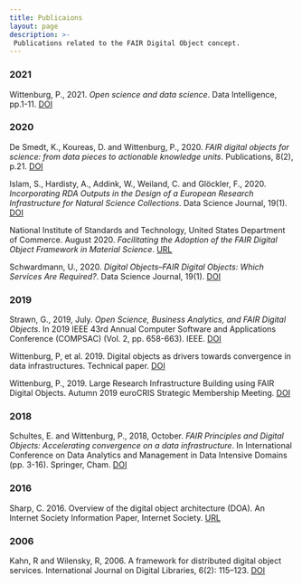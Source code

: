 ```yaml
---
title: Publicaions 
layout: page
description: >-
 Publications related to the FAIR Digital Object concept.
---
```


### 2021

Wittenburg, P., 2021. _Open science and data science_. Data Intelligence, pp.1-11. [DOI](https://doi.org/10.1162/dint_a_00082)

### 2020

De Smedt, K., Koureas, D. and Wittenburg, P., 2020. _FAIR digital objects for science: from data pieces to actionable knowledge units_. Publications, 8(2), p.21. [DOI](https://doi.org/10.3390/publications8020021)

Islam, S., Hardisty, A., Addink, W., Weiland, C. and Glöckler, F., 2020. _Incorporating RDA Outputs in the Design of a European Research Infrastructure for Natural Science Collections_. Data Science Journal, 19(1). [DOI](http://doi.org/10.5334/dsj-2020-050)

National Institute of Standards and Technology, United States Department of Commerce. August 2020. _Facilitating the Adoption of the FAIR Digital Object Framework in Material Science_. [URL](https://www.nist.gov/programs-projects/facilitating-adoption-fair-digital-object-framework-material-science)

Schwardmann, U., 2020. _Digital Objects–FAIR Digital Objects: Which Services Are Required?_. Data Science Journal, 19(1). [DOI](http://doi.org/10.5334/dsj-2020-015)

### 2019

Strawn, G., 2019, July. _Open Science, Business Analytics, and FAIR Digital Objects_. In 2019 IEEE 43rd Annual Computer Software and Applications Conference (COMPSAC) (Vol. 2, pp. 658-663). IEEE. [DOI](https://doi.org/10.1109/COMPSAC.2019.10283)

Wittenburg, P, et al. 2019. Digital objects as drivers towards convergence in data infrastructures. Technical paper. [DOI](https://doi.org/10.23728/b2share.b605d85809ca45679b110719b6c6cb11)

Wittenburg, P., 2019. Large Research Infrastructure Building using FAIR Digital Objects. Autumn 2019 euroCRIS Strategic Membership Meeting. [DOI](http://hdl.handle.net/11366/1223)

### 2018

Schultes, E. and Wittenburg, P., 2018, October. _FAIR Principles and Digital Objects: Accelerating convergence on a data infrastructure_. In International Conference on Data Analytics and Management in Data Intensive Domains (pp. 3-16). Springer, Cham. [DOI](http://doi.org/10.1007/978-3-030-23584-0_1)

### 2016

Sharp, C. 2016. Overview of the digital object architecture (DOA). An Internet Society Information Paper, Internet Society. [URL](https://www.internetsociety.org/resources/doc/2016/overview-of-the-digital-object-architecture-doa/)

### 2006

Kahn, R and Wilensky, R, 2006. A framework for distributed digital object services. International Journal on Digital Libraries, 6(2): 115–123. [DOI](https://doi.org/10.1007/s00799-005-0128-x)
